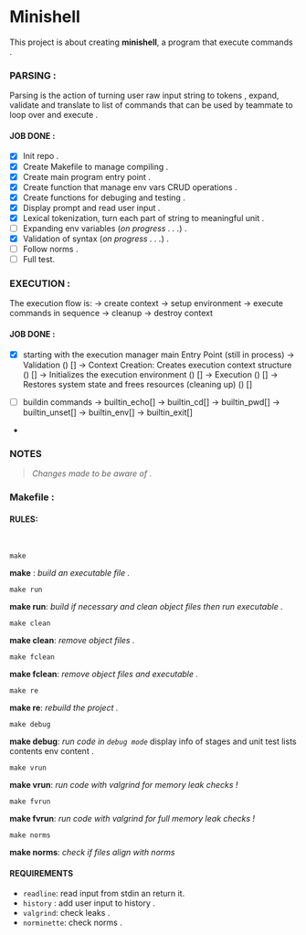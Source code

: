 # Minishell

This project is about creating **minishell**, a program that execute commands .

### PARSING :

Parsing is the action of turning user raw input string to tokens , expand, validate and translate to list of commands that can be used by teammate to loop over and execute .

#### JOB DONE  :

- [x]  Init repo .
- [x] Create Makefile to manage compiling .
- [x] Create main program entry point .
- [x] Create function that manage env vars CRUD operations .
- [x] Create functions for debuging and testing .
- [x] Display prompt and read user input .
- [x] Lexical tokenization, turn each part of string to meaningful unit .
- [ ] Expanding env variables (*on progress . . .*) .
- [x] Validation of syntax (*on progress . . .*) .
- [ ] Follow norms .
- [ ] Full test.

### EXECUTION :

The execution flow is:
-> create context 
-> setup environment
-> execute commands in sequence
-> cleanup
-> destroy context

#### JOB DONE  :

- [x] starting with the execution manager main Entry Point (still in process)
        -> Validation () [] 
        -> Context Creation: Creates execution context structure () []
        -> Initializes the execution environment () []
        -> Execution () []
        -> Restores system state and frees resources (cleaning up) () []

- [ ] buildin commands 
        -> builtin_echo[] 
        -> builtin_cd[]
        -> builtin_pwd[]
        -> builtin_unset[]
        -> builtin_env[]
        -> builtin_exit[]
    
- 
    
### NOTES

> *Changes made to be aware of .*




### Makefile  :

#### RULES:
<BR>
 
    make

 **make**
:   *build an executable file  .*

    make run

**make run**: *build if necessary and clean object files then run executable .*

    make clean

**make clean**: *remove object files .*
    
    make fclean

**make fclean**: *remove object files and executable .*

    make re

**make re**: *rebuild the project .*

    make debug

**make debug**: *run code in ```debug mode```* display info of stages and unit test lists contents env content .


    make vrun

**make vrun**: *run code with valgrind for memory leak checks !*

    make fvrun

**make fvrun**: *run code with valgrind for full memory leak checks !*


    make norms

**make norms**: *check if files align with norms*

#### REQUIREMENTS

- ```readline```: read input from stdin an return it.
- ```history``` : add user input to history .
- ```valgrind```: check leaks .
- ```norminette```: check norms .
